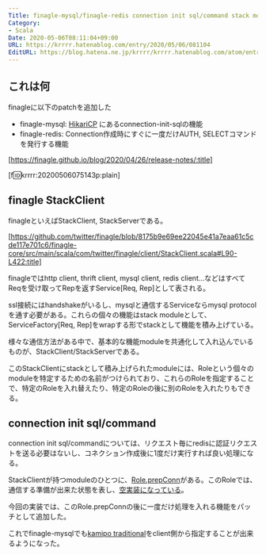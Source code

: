 ```yaml
---
Title: finagle-mysql/finagle-redis connection init sql/command stack modules
Category:
- Scala
Date: 2020-05-06T08:11:04+09:00
URL: https://krrrr.hatenablog.com/entry/2020/05/06/081104
EditURL: https://blog.hatena.ne.jp/krrrr/krrrr.hatenablog.com/atom/entry/26006613562627749
---
```


## これは何

finagleに以下のpatchを追加した

- finagle-mysql: [HikariCP](https://github.com/brettwooldridge/HikariCP) にあるconnection-init-sqlの機能
- finagle-redis: Connection作成時にすぐに一度だけAUTH, SELECTコマンドを発行する機能

[https://finagle.github.io/blog/2020/04/26/release-notes/:title]

[f:id:krrrr:20200506075143p:plain]

<!-- more -->

## finagle StackClient

finagleといえばStackClient, StackServerである。

[https://github.com/twitter/finagle/blob/8175b9e69ee22045e41a7eaa61c5cde117e701c6/finagle-core/src/main/scala/com/twitter/finagle/client/StackClient.scala#L90-L422:title]

finagleではhttp client, thrift client, mysql client, redis client...などはすべてReqを受け取ってRepを返すService[Req, Rep]として表される。

ssl接続にはhandshakeがいるし、mysqlと通信するServiceならmysql protocolを通す必要がある。これらの個々の機能はstack moduleとして、ServiceFactory[Req, Rep]をwrapする形でstackとして機能を積み上げている。

様々な通信方法がある中で、基本的な機能moduleを共通化して入れ込んでいるものが、StackClient/StackServerである。

このStackClientにstackとして積み上げられたmoduleには、Roleという個々のmoduleを特定するための名前がつけられており、これらのRoleを指定することで、特定のRoleを入れ替えたり、特定のRoleの後に別のRoleを入れたりもできる。

## connection init sql/command

connection init sql/commandについては、リクエスト毎にredisに認証リクエストを送る必要はないし、コネクション作成後に1度だけ実行すれば良い処理になる。

StackClientが持つmoduleのひとつに、[Role.prepConn](https://github.com/twitter/finagle/blob/8175b9e69ee22045e41a7eaa61c5cde117e701c6/finagle-core/src/main/scala/com/twitter/finagle/client/StackClient.scala#L56-L61)がある。このRoleでは、通信する準備が出来た状態を表し、[空実装になっている](https://github.com/twitter/finagle/blob/8175b9e69ee22045e41a7eaa61c5cde117e701c6/finagle-core/src/main/scala/com/twitter/finagle/client/StackClient.scala#L99-L106)。

今回の実装では、このRole.prepConnの後に一度だけ処理を入れる機能をパッチとして追加した。

これでfinagle-mysqlでも[kamipo traditional](https://songmu.jp/riji/entry/2015-07-08-kamipo-traditional.html)をclient側から指定することが出来るようになった。
